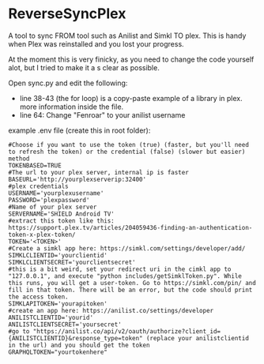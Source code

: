 # ReverseSyncPlex

A tool to sync FROM tool such as Anilist and Simkl TO plex. This is handy when Plex was reinstalled and you lost your progress.

At the moment this is very finicky, as you need to change the code yourself alot,  but I tried to make it a s clear as possible.

Open sync.py and edit the following:
- line 38-43 (the for loop) is a copy-paste example of a library in plex. more information inside the file.
- line 64: Change "Fenroar" to your anilist username

example .env file (create this in root folder):
```
#Choose if you want to use the token (true) (faster, but you'll need to refresh the token) or the credential (false) (slower but easier) method
TOKENBASED=TRUE
#The url to your plex server, internal ip is faster
BASEURL='http://yourplexserverip:32400'
#plex credentials
USERNAME='yourplexusername'
PASSWORD='plexpassword'
#Name of your plex server
SERVERNAME='SHIELD Android TV'
#extract this token like this: https://support.plex.tv/articles/204059436-finding-an-authentication-token-x-plex-token/
TOKEN='<TOKEN>'
#Create a simkl app here: https://simkl.com/settings/developer/add/
SIMKLCLIENTID='yourclientid'
SIMKLCLIENTSECRET='yourclientsecret'
#this is a bit weird, set your redirect uri in the cimkl app to "127.0.0.1", and execute "python includes/getSimklToken.py". While this runs, you will get a user-token. Go to https://simkl.com/pin/ and fill in that token. There will be an error, but the code should print the access token.
SIMKLAPITOKEN='yourapitoken'
#create an app here: https://anilist.co/settings/developer
ANILISTCLIENTID='yourid'
ANILISTCLIENTSECRET='yoursecret'
#go to "https://anilist.co/api/v2/oauth/authorize?client_id={ANILISTCLIENTID}&response_type=token" (replace your anilistclientid in the url) and you should get the token
GRAPHQLTOKEN="yourtokenhere"
```
